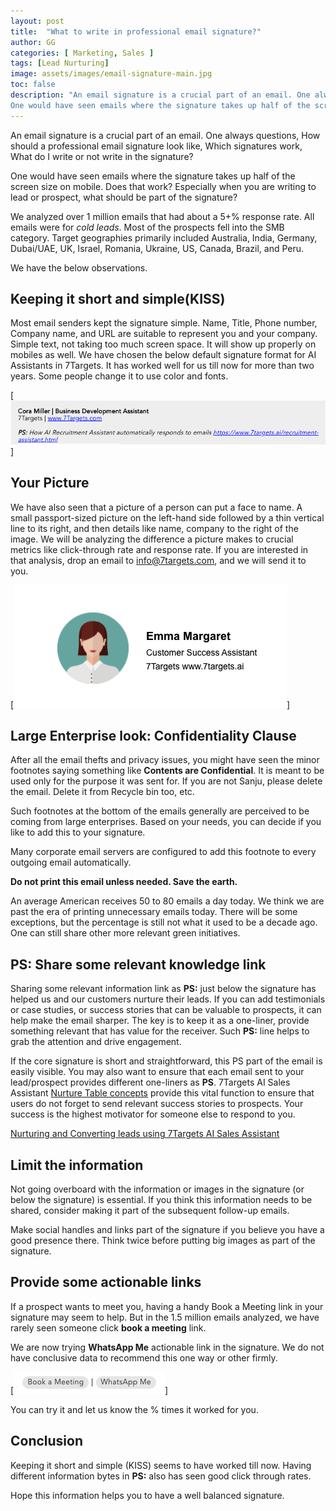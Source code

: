 ```yaml
---
layout: post
title:  "What to write in professional email signature?"
author: GG
categories: [ Marketing, Sales ]
tags: [Lead Nurturing]
image: assets/images/email-signature-main.jpg
toc: false
description: "An email signature is a crucial part of an email. One always questions, How should a professional email signature look like, Which signatures work, What do I write or not write in the signature?
One would have seen emails where the signature takes up half of the screen size on mobile. Does that work? Especially when you are writing to lead or prospect, what should be part of the signature?"
---
```

An email signature is a crucial part of an email. One always questions, How should a professional email signature look like, Which signatures work, What do I write or not write in the signature?

One would have seen emails where the signature takes up half of the screen size on mobile. Does that work? Especially when you are writing to lead or prospect, what should be part of the signature?

We analyzed over 1 million emails that had about a 5+% response rate. All emails were for *cold leads*. Most of the prospects fell into the SMB category. Target geographies primarily included Australia, India, Germany, Dubai/UAE, UK, Israel, Romania, Ukraine, US, Canada, Brazil, and Peru.

We have the below observations.

## Keeping it short and simple(KISS)

Most email senders kept the signature simple. Name, Title, Phone number, Company name, and URL are suitable to represent you and your company. Simple text, not taking too much screen space. It will show up properly on mobiles as well.
We have chosen the below default signature format for AI Assistants in 7Targets. It has worked well for us till now for more than two years. Some people change it to use color and fonts. 

[![image](../assets/images/email-signature-1.png)]

## Your Picture

We have also seen that a picture of a person can put a face to name. A small passport-sized picture on the left-hand side followed by a thin vertical line to its right, and then details like name, company to the right of the image. We will be analyzing the difference a picture makes to crucial metrics like click-through rate and response rate. If you are interested in that analysis, drop an email to info@7targets.com, and we will send it to you.

[![image](../assets/images/email-signature-3.png)]

## Large Enterprise look: Confidentiality Clause

After all the email thefts and privacy issues, you might have seen the minor footnotes saying something like **Contents are Confidential**. It is meant to be used only for the purpose it was sent for. If you are not Sanju, please delete the email. Delete it from Recycle bin too, etc.

Such footnotes at the bottom of the emails generally are perceived to be coming from large enterprises. Based on your needs, you can decide if you like to add this to your signature.

Many corporate email servers are configured to add this footnote to every outgoing email automatically.

**Do not print this email unless needed. Save the earth.**

An average American receives 50 to 80 emails a day today. We think we are past the era of printing unnecessary emails today. There will be some exceptions, but the percentage is still not what it used to be a decade ago. One can still share other more relevant green initiatives.

## PS: Share some relevant knowledge link

Sharing some relevant information link as **PS:** just below the signature has helped us and our customers nurture their leads. If you can add testimonials or case studies, or success stories that can be valuable to prospects, it can help make the email sharper. The key is to keep it as a one-liner, provide something relevant that has value for the receiver. Such **PS:** line helps to grab the attention and drive engagement.

If the core signature is short and straightforward, this PS part of the email is easily visible. You may also want to ensure that each email sent to your lead/prospect provides different one-liners as **PS**. 7Targets AI Sales Assistant [Nurture Table concepts](https://help.7targets.ai/getting-responses/assistant-nurturing/) provide this vital function to ensure that users do not forget to send relevant success stories to prospects. Your success is the highest motivator for someone else to respond to you.

[Nurturing and Converting leads using 7Targets AI Sales Assistant](https://blog.7targets.ai/nurturing-and-converting-leads-like-never-before-use-7targets-ai-sales-assistant/) 

## Limit the information

Not going overboard with the information or images in the signature (or below the signature) is essential. If you think this information needs to be shared, consider making it part of the subsequent follow-up emails. 

Make social handles and links part of the signature if you believe you have a good presence there. Think twice before putting big images as part of the signature.

## Provide some actionable links

If a prospect wants to meet you, having a handy Book a Meeting link in your signature may seem to help. But in the 1.5 million emails analyzed, we have rarely seen someone click **book a meeting** link.

We are now trying **WhatsApp Me** actionable link in the signature. We do not have conclusive data to recommend this one way or other firmly.

[![image](../assets/images/email-signature-2.png)]

You can try it and let us know the % times it worked for you.

## Conclusion

Keeping it short and simple (KISS) seems to have worked till now. Having different information bytes in **PS:** also has seen good click through rates. 

Hope this information helps you to have a well balanced signature.